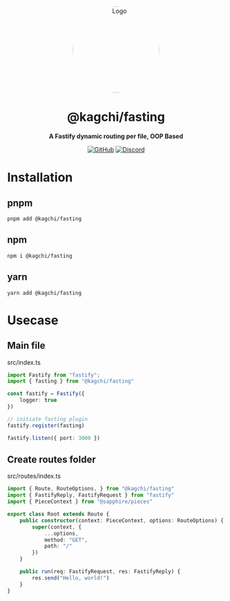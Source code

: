 <div align="center">

<img src="https://i.kagchi.my.id/nezuko.png" alt="Logo" width="200px" height="200px" style="border-radius:50%"/>

# @kagchi/fasting

**A Fastify dynamic routing per file, OOP Based**

[![GitHub](https://img.shields.io/github/license/kagchi/fasting)](https://github.com/kagchi/fasting/blob/main/LICENSE)
[![Discord](https://discordapp.com/api/guilds/785715968608567297/embed.png)](https://kagchi.my.id)

</div>


# Installation

## pnpm
```
pnpm add @kagchi/fasting
```

## npm
```
npm i @kagchi/fasting
```

## yarn
```
yarn add @kagchi/fasting
```

# Usecase

## Main file
src/index.ts
```ts
import Fastify from "fastify";
import { fasting } from "@kagchi/fasting"

const fastify = Fastify({
    logger: true
})

// initiate fasting plugin
fastify.register(fasting)

fastify.listen({ port: 3000 })
```

## Create routes folder
src/routes/index.ts
```ts
import { Route, RouteOptions, } from "@kagchi/fasting"
import { FastifyReply, FastifyRequest } from "fastify"
import { PieceContext } from "@sapphire/pieces"

export class Root extends Route {
    public constructor(context: PieceContext, options: RouteOptions) {
        super(context, {
            ...options,
            method: "GET",
            path: "/"
        })
    }

    public run(req: FastifyRequest, res: FastifyReply) {
        res.send("Hello, world!")
    }
}
```
